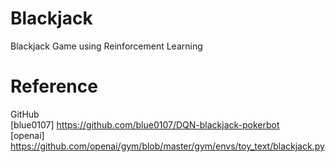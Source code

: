# Blackjack
Blackjack Game using Reinforcement Learning <br>

# Reference
GitHub <br>
[blue0107] https://github.com/blue0107/DQN-blackjack-pokerbot <br>
[openai] https://github.com/openai/gym/blob/master/gym/envs/toy_text/blackjack.py <br>

